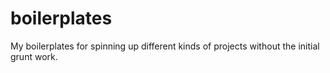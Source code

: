 # boilerplates
My boilerplates for spinning up different kinds of projects without the initial grunt work.
